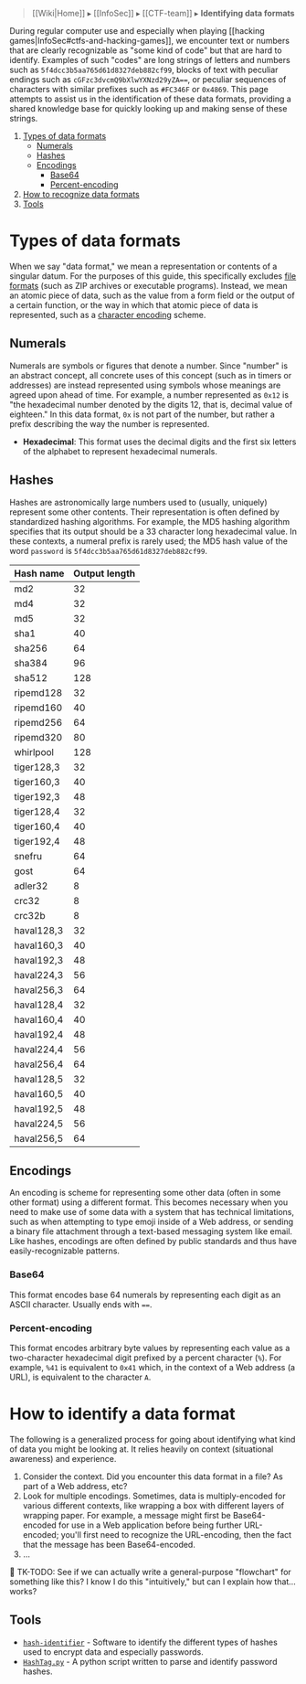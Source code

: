 > [[Wiki|Home]] ▸ [[InfoSec]] ▸ [[CTF-team]] ▸ **Identifying data formats**

During regular computer use and especially when playing [[hacking games|InfoSec#ctfs-and-hacking-games]], we encounter text or numbers that are clearly recognizable as "some kind of code" but that are hard to identify. Examples of such "codes" are long strings of letters and numbers such as `5f4dcc3b5aa765d61d8327deb882cf99`, blocks of text with peculiar endings such as `cGFzc3dvcmQ9bXlwYXNzd29yZA==`, or peculiar sequences of characters with similar prefixes such as `#FC346F` or `0x4869`. This page attempts to assist us in the identification of these data formats, providing a shared knowledge base for quickly looking up and making sense of these strings.

1. [Types of data formats](#types-of-data-formats)
    * [Numerals](#numerals)
    * [Hashes](#hashes)
    * [Encodings](#encodings)
        * [Base64](#base64)
        * [Percent-encoding](#percent-encoding)
1. [How to recognize data formats](#how-to-recognize-data-formats)
1. [Tools](#tools)

# Types of data formats

When we say "data format," we mean a representation or contents of a singular datum. For the purposes of this guide, this specifically excludes [file formats](https://en.wikipedia.org/wiki/File_format) (such as ZIP archives or executable programs). Instead, we mean an atomic piece of data, such as the value from a form field or the output of a certain function, or the way in which that atomic piece of data is represented, such as a [character encoding](https://en.wikipedia.org/wiki/Character_encoding) scheme.

## Numerals

Numerals are symbols or figures that denote a number. Since "number" is an abstract concept, all concrete uses of this concept (such as in timers or addresses) are instead represented using symbols whose meanings are agreed upon ahead of time. For example, a number represented as `0x12` is "the hexadecimal number denoted by the digits 12, that is, decimal value of eighteen." In this data format, `0x` is not part of the number, but rather a prefix describing the way the number is represented.

* **Hexadecimal**: This format uses the decimal digits and the first six letters of the alphabet to represent hexadecimal numerals.

## Hashes

Hashes are astronomically large numbers used to (usually, uniquely) represent some other contents. Their representation is often defined by standardized hashing algorithms. For example, the MD5 hashing algorithm specifies that its output should be a 33 character long hexadecimal value. In these contexts, a numeral prefix is rarely used; the MD5 hash value of the word `password` is `5f4dcc3b5aa765d61d8327deb882cf99`.

| Hash name | Output length |
|-|-|
| md2 | 32 |
| md4 | 32 |
| md5 | 32 |
| sha1 | 40 |
| sha256 | 64 |
| sha384 | 96 |
| sha512 | 128 |
|ripemd128 | 32 |
| ripemd160 | 40 |
| ripemd256 | 64 |
| ripemd320 | 80 |
| whirlpool | 128 |
| tiger128,3 | 32 |
| tiger160,3 | 40 |
| tiger192,3 | 48 |
| tiger128,4 | 32 |
| tiger160,4 | 40 |
| tiger192,4 | 48 |
| snefru | 64 |
| gost | 64 |
| adler32 | 8 |
| crc32 | 8 |
| crc32b | 8 |
| haval128,3 | 32 |
| haval160,3 | 40 |
| haval192,3 | 48 |
| haval224,3 | 56 |
| haval256,3 | 64 |
| haval128,4 | 32 |
| haval160,4 | 40 |
| haval192,4 | 48 |
| haval224,4 | 56 |
| haval256,4 | 64 |
| haval128,5 | 32 |
| haval160,5 | 40 |
| haval192,5 | 48 |
| haval224,5 | 56 |
| haval256,5 | 64 |

## Encodings

An encoding is scheme for representing some other data (often in some other format) using a different format. This becomes necessary when you need to make use of some data with a system that has technical limitations, such as when attempting to type emoji inside of a Web address, or sending a binary file attachment through a text-based messaging system like email. Like hashes, encodings are often defined by public standards and thus have easily-recognizable patterns.

### Base64

This format encodes base 64 numerals by representing each digit as an ASCII character. Usually ends with `==`.

### Percent-encoding

This format encodes arbitrary byte values by representing each value as a two-character hexadecimal digit prefixed by a percent character (`%`). For example, `%41` is equivalent to `0x41` which, in the context of a Web address (a URL), is equivalent to the character `A`.

# How to identify a data format

The following is a generalized process for going about identifying what kind of data you might be looking at. It relies heavily on context (situational awareness) and experience.

1. Consider the context. Did you encounter this data format in a file? As part of a Web address, etc?
1. Look for multiple encodings. Sometimes, data is multiply-encoded for various different contexts, like wrapping a box with different layers of wrapping paper. For example, a message might first be Base64-encoded for use in a Web application before being further URL-encoded; you'll first need to recognize the URL-encoding, then the fact that the message has been Base64-encoded.
1. …

🚧 TK-TODO: See if we can actually write a general-purpose "flowchart" for something like this? I know I do this "intuitively," but can I explain how that…works?

## Tools

* [`hash-identifier`](http://tools.kali.org/password-attacks/hash-identifier) - Software to identify the different types of hashes used to encrypt data and especially passwords.
* [`HashTag.py`](https://github.com/SmeegeSec/HashTag) - A python script written to parse and identify password hashes.